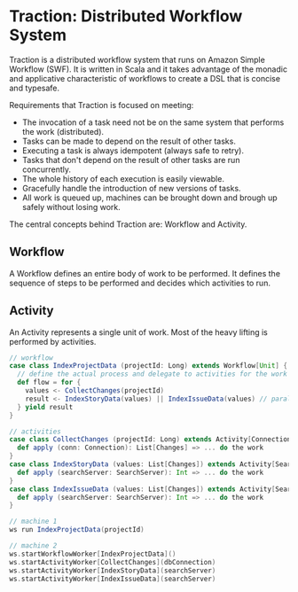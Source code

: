 Traction: Distributed Workflow System
=====================================

Traction is a distributed workflow system that runs on Amazon Simple Workflow (SWF). It is written in Scala and it takes advantage of the monadic and applicative characteristic of workflows to create a DSL that is concise and typesafe.

Requirements that Traction is focused on meeting:
- The invocation of a task need not be on the same system that performs the work (distributed).
- Tasks can be made to depend on the result of other tasks.
- Executing a task is always idempotent (always safe to retry).
- Tasks that don't depend on the result of other tasks are run concurrently.
- The whole history of each execution is easily viewable.
- Gracefully handle the introduction of new versions of tasks.
- All work is queued up, machines can be brought down and brough up safely without losing work.

The central concepts behind Traction are: Workflow and Activity.

Workflow
--------
A Workflow defines an entire body of work to be performed. It defines the sequence of steps to be performed and decides which activities to run. 

Activity
--------
An Activity represents a single unit of work. Most of the heavy lifting is performed by activities. 

```scala
// workflow
case class IndexProjectData (projectId: Long) extends Workflow[Unit] {
  // define the actual process and delegate to activities for the work
  def flow = for {
    values <- CollectChanges(projectId)
    result <- IndexStoryData(values) || IndexIssueData(values) // parallel
  } yield result
}

// activities
case class CollectChanges (projectId: Long) extends Activity[Connection, List[Changes]] {
  def apply (conn: Connection): List[Changes] => ... do the work
}
case class IndexStoryData (values: List[Changes]) extends Activity[SearchServer, Int] {
  def apply (searchServer: SearchServer): Int => ... do the work
}
case class IndexIssueData (values: List[Changes]) extends Activity[SearchServer, Int] {
  def apply (searchServer: SearchServer): Int => ... do the work
}
```

```scala
// machine 1
ws run IndexProjectData(projectId)
```

```scala
// machine 2
ws.startWorkflowWorker[IndexProjectData]()
ws.startActivityWorker[CollectChanges](dbConnection)
ws.startActivityWorker[IndexStoryData](searchServer)
ws.startActivityWorker[IndexIssueData](searchServer)
```

